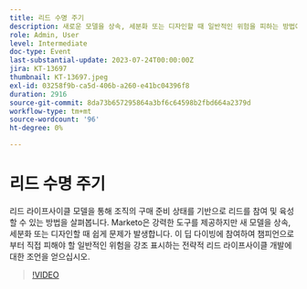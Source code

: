 ```yaml
---
title: 리드 수명 주기
description: 새로운 모델을 상속, 세분화 또는 디자인할 때 일반적인 위험을 피하는 방법에 대한 Marketo 챔피언의 조언을 제공하는 이 심층 세션에서는 전략적 리드 라이프사이클 모델을 통해 리드에 효과적으로 참여하고 육성하는 방법을 알아봅니다.
role: Admin, User
level: Intermediate
doc-type: Event
last-substantial-update: 2023-07-24T00:00:00Z
jira: KT-13697
thumbnail: KT-13697.jpeg
exl-id: 03258f9b-ca5d-406b-a260-e41bc04396f8
duration: 2916
source-git-commit: 8da73b657295864a3bf6c64598b2fbd664a2379d
workflow-type: tm+mt
source-wordcount: '96'
ht-degree: 0%

---
```


# 리드 수명 주기

리드 라이프사이클 모델을 통해 조직의 구매 준비 상태를 기반으로 리드를 참여 및 육성할 수 있는 방법을 살펴봅니다. Marketo은 강력한 도구를 제공하지만 새 모델을 상속, 세분화 또는 디자인할 때 쉽게 문제가 발생합니다. 이 딥 다이빙에 참여하여 챔피언으로부터 직접 피해야 할 일반적인 위험을 강조 표시하는 전략적 리드 라이프사이클 개발에 대한 조언을 얻으십시오.

>[!VIDEO](https://video.tv.adobe.com/v/3421711/?learn=on)

